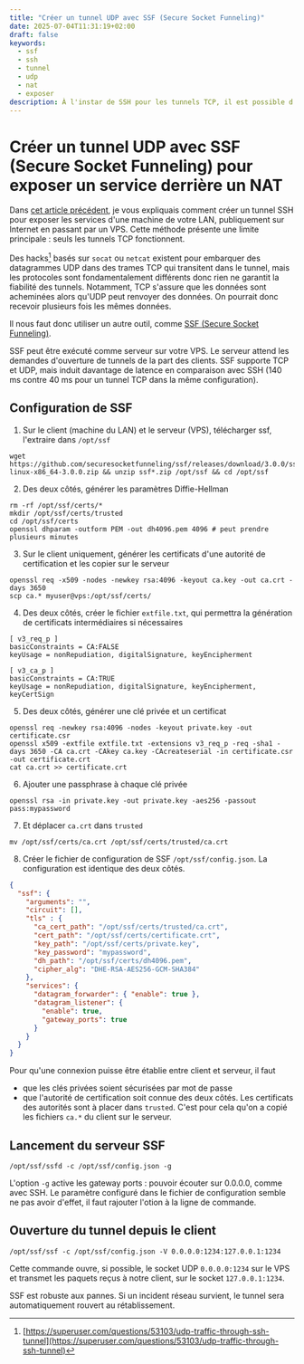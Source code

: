 ```yaml
---
title: "Créer un tunnel UDP avec SSF (Secure Socket Funneling)"
date: 2025-07-04T11:31:19+02:00
draft: false
keywords:
  - ssf
  - ssh
  - tunnel
  - udp
  - nat
  - exposer
description: À l'instar de SSH pour les tunnels TCP, il est possible d'utiliser SSF pour exposer le traffic UDP d'un serveur derrière un NAT.
---
```

# Créer un tunnel UDP avec SSF (Secure Socket Funneling) pour exposer un service derrière un NAT

Dans [cet article précédent](/tunnel-ssh-serveur-nat/), je vous expliquais comment créer un tunnel SSH pour exposer les services d'une machine de votre LAN, publiquement sur Internet en passant par un VPS.
Cette méthode présente une limite principale : seuls les tunnels TCP fonctionnent.

Des hacks[^1] basés sur `socat` ou `netcat` existent pour embarquer des datagrammes UDP dans des trames TCP qui transitent dans le tunnel, mais les protocoles sont fondamentalement différents donc rien ne garantit la fiabilité des tunnels.
Notamment, TCP s'assure que les données sont acheminées alors qu'UDP peut renvoyer des données.
On pourrait donc recevoir plusieurs fois les mêmes données.

Il nous faut donc utiliser un autre outil, comme [SSF (Secure Socket Funneling)](https://securesocketfunneling.github.io/ssf/#home).

SSF peut être exécuté comme serveur sur votre VPS.
Le serveur attend les demandes d'ouverture de tunnels de la part des clients.
SSF supporte TCP et UDP, mais induit davantage de latence en comparaison avec SSH (140 ms contre 40 ms pour un tunnel TCP dans la même configuration).

## Configuration de SSF

1. Sur le client (machine du LAN) et le serveur (VPS), télécharger ssf, l'extraire dans `/opt/ssf`

```
wget https://github.com/securesocketfunneling/ssf/releases/download/3.0.0/ssf-linux-x86_64-3.0.0.zip && unzip ssf*.zip /opt/ssf && cd /opt/ssf
```

2. Des deux côtés, générer les paramètres Diffie-Hellman

```
rm -rf /opt/ssf/certs/*
mkdir /opt/ssf/certs/trusted
cd /opt/ssf/certs
openssl dhparam -outform PEM -out dh4096.pem 4096 # peut prendre plusieurs minutes
```

3. Sur le client uniquement, générer les certificats d'une autorité de certification et les copier sur le serveur

```
openssl req -x509 -nodes -newkey rsa:4096 -keyout ca.key -out ca.crt -days 3650
scp ca.* myuser@vps:/opt/ssf/certs/
```

4. Des deux côtés, créer le fichier `extfile.txt`, qui permettra la génération de certificats intermédiaires si nécessaires

```
[ v3_req_p ]
basicConstraints = CA:FALSE
keyUsage = nonRepudiation, digitalSignature, keyEncipherment

[ v3_ca_p ]
basicConstraints = CA:TRUE
keyUsage = nonRepudiation, digitalSignature, keyEncipherment, keyCertSign
```

5. Des deux côtés, générer une clé privée et un certificat

```
openssl req -newkey rsa:4096 -nodes -keyout private.key -out certificate.csr
openssl x509 -extfile extfile.txt -extensions v3_req_p -req -sha1 -days 3650 -CA ca.crt -CAkey ca.key -CAcreateserial -in certificate.csr -out certificate.crt
cat ca.crt >> certificate.crt
```

6. Ajouter une passphrase à chaque clé privée

```
openssl rsa -in private.key -out private.key -aes256 -passout pass:mypassword
```

7. Et déplacer `ca.crt` dans `trusted`

```
mv /opt/ssf/certs/ca.crt /opt/ssf/certs/trusted/ca.crt
```

8. Créer le fichier de configuration de SSF `/opt/ssf/config.json`. La configuration est identique des deux côtés.

```json
{
  "ssf": {
    "arguments": "",
    "circuit": [],
    "tls" : {
      "ca_cert_path": "/opt/ssf/certs/trusted/ca.crt",
      "cert_path": "/opt/ssf/certs/certificate.crt",
      "key_path": "/opt/ssf/certs/private.key",
      "key_password": "mypassword",
      "dh_path": "/opt/ssf/certs/dh4096.pem",
      "cipher_alg": "DHE-RSA-AES256-GCM-SHA384"
    },
    "services": {
      "datagram_forwarder": { "enable": true },
      "datagram_listener": {
        "enable": true,
        "gateway_ports": true
      }
    }
  }
}
```

Pour qu'une connexion puisse être établie entre client et serveur, il faut

- que les clés privées soient sécurisées par mot de passe
- que l'autorité de certification soit connue des deux côtés.
  Les certificats des autorités sont à placer dans `trusted`.
  C'est pour cela qu'on a copié les fichiers `ca.*` du client sur le serveur.

## Lancement du serveur SSF

```
/opt/ssf/ssfd -c /opt/ssf/config.json -g
```

L'option `-g` active les gateway ports : pouvoir écouter sur 0.0.0.0, comme avec SSH.
Le paramètre configuré dans le fichier de configuration semble ne pas avoir d'effet, il faut rajouter l'otion à la ligne de commande.

## Ouverture du tunnel depuis le client

```
/opt/ssf/ssf -c /opt/ssf/config.json -V 0.0.0.0:1234:127.0.0.1:1234
```

Cette commande ouvre, si possible, le socket UDP `0.0.0.0:1234` sur le VPS et transmet les paquets reçus à notre client, sur le socket `127.0.0.1:1234`.

SSF est robuste aux pannes. Si un incident réseau survient, le tunnel sera automatiquement rouvert au rétablissement.

[^1]: [https://superuser.com/questions/53103/udp-traffic-through-ssh-tunnel](https://superuser.com/questions/53103/udp-traffic-through-ssh-tunnel)
